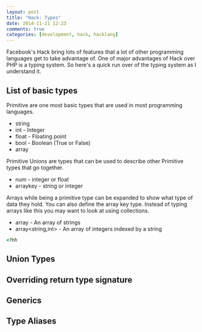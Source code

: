 ```yaml
---
layout: post
title: "Hack: Types"
date: 2014-11-21 12:23
comments: true
categories: [development, hack, hacklang]
---
```

Facebook's Hack bring lots of features that a lot of other programming languages get to take advantage of. One of major advantages of Hack over PHP is a typing system. So here's a quick run over of the typing system as I understand it.

<!-- more -->

## List of basic types

Primitive are one most basic types that are used in most programming languages.

* string
* int - Integer
* float - Floating point
* bool - Boolean (True or False)
* array

Primitive Unions are types that can be used to describe other Primitive types that go together.
* num - integer or float
* arraykey - string or integer

Arrays while being a primitive type can be expanded to show what type of data they hold. You can also define the array key type. Instead of typing arrays like this you may want to look at using collections.

* array<string> - An array of strings
* array<string,int> - An array of integers indexed by a string




```php
<?hh
```

## Union Types

## Overriding return type signature

## Generics

## Type Aliases
